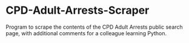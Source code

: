 # CPD-Adult-Arrests-Scraper
Program to scrape the contents of the CPD Adult Arrests public search page, with additional comments for a colleague learning Python.